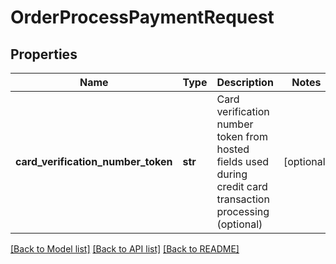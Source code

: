 # OrderProcessPaymentRequest

## Properties
Name | Type | Description | Notes
------------ | ------------- | ------------- | -------------
**card_verification_number_token** | **str** | Card verification number token from hosted fields used during credit card transaction processing (optional) | [optional] 

[[Back to Model list]](../README.md#documentation-for-models) [[Back to API list]](../README.md#documentation-for-api-endpoints) [[Back to README]](../README.md)



